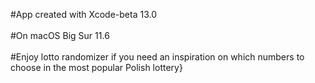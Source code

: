 #App created with Xcode-beta 13.0\
\
#On macOS Big Sur 11.6\
\
#Enjoy lotto randomizer if you need an inspiration on which numbers to choose in the most popular Polish lottery}

